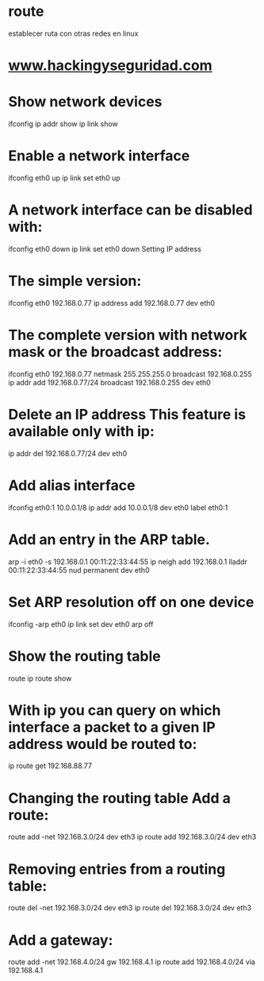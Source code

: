 # route
establecer ruta con otras redes en linux
#
# www.hackingyseguridad.com

# Show network devices
ifconfig
ip addr show
ip link show

# Enable a network interface
ifconfig eth0 up
ip link set eth0 up

# A network interface can be disabled with:
ifconfig eth0 down
ip link set eth0 down
Setting IP address

# The simple version:
ifconfig eth0 192.168.0.77
ip address add 192.168.0.77 dev eth0

# The complete version with network mask or the broadcast address:
ifconfig eth0 192.168.0.77 netmask 255.255.255.0 broadcast 192.168.0.255
ip addr add 192.168.0.77/24 broadcast 192.168.0.255 dev eth0

# Delete an IP address This feature is available only with ip:
ip addr del 192.168.0.77/24 dev eth0

# Add alias interface
ifconfig eth0:1 10.0.0.1/8
ip addr add 10.0.0.1/8 dev eth0 label eth0:1

# Add an entry in the ARP table.
arp -i eth0 -s 192.168.0.1 00:11:22:33:44:55
ip neigh add 192.168.0.1 lladdr 00:11:22:33:44:55 nud permanent dev eth0

# Set ARP resolution off on one device
ifconfig -arp eth0
ip link set dev eth0 arp off

# Show the routing table
route
ip route show

# With ip you can query on which interface a packet to a given IP address would be routed to:
ip route get 192.168.88.77

# Changing the routing table Add a route:
route add -net 192.168.3.0/24 dev eth3
ip route add 192.168.3.0/24 dev eth3

# Removing entries from a routing table:
route del -net 192.168.3.0/24 dev eth3
ip route del 192.168.3.0/24 dev eth3

# Add a gateway:
route add -net 192.168.4.0/24 gw 192.168.4.1
ip route add 192.168.4.0/24 via 192.168.4.1
